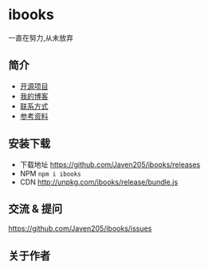 # ibooks
一直在努力,从未放弃


## 简介

- [开源项目](./doc/opensource/README.md)
- [我的博客](./doc/blog/README.md)
- [联系方式](./doc/contact.md)
- [参考资料](./doc/study.md)

## 安装下载

- 下载地址 https://github.com/Javen205/ibooks/releases
- NPM `npm i ibooks`
- CDN  http://unpkg.com/ibooks/release/bundle.js


## 交流 & 提问

https://github.com/Javen205/ibooks/issues

## 关于作者






